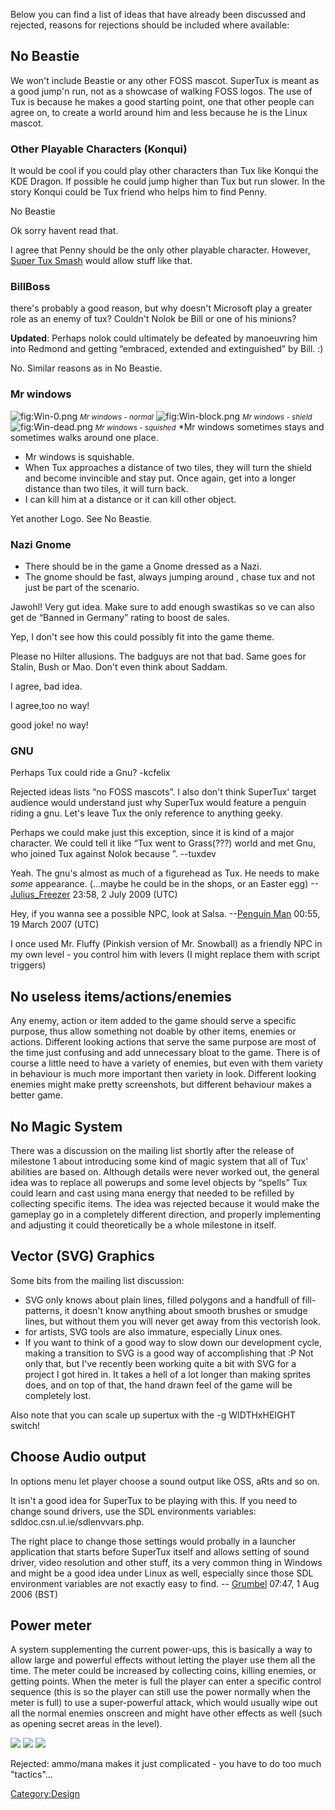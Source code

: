 Below you can find a list of ideas that have already been discussed and rejected, reasons for rejections should be included where available:

No Beastie
----------

We won't include Beastie or any other FOSS mascot. SuperTux is meant as a good jump'n run, not as a showcase of walking FOSS logos. The use of Tux is because he makes a good starting point, one that other people can agree on, to create a world around him and less because he is the Linux mascot.

### Other Playable Characters (Konqui)

It would be cool if you could play other characters than Tux like Konqui the KDE Dragon. If possible he could jump higher than Tux but run slower. In the story Konqui could be Tux friend who helps him to find Penny.
  
No Beastie

Ok sorry havent read that.

I agree that Penny should be the only other playable character. However, [Super Tux Smash](Super_Tux_Smash "wikilink") would allow stuff like that.

### BillBoss

there's probably a good reason, but why doesn't Microsoft play a greater role as an enemy of tux? Couldn't Nolok be Bill or one of his minions?
 
**Updated**: Perhaps nolok could ultimately be defeated by manoeuvring him into Redmond and getting “embraced, extended and extinguished” by Bill. :)
  
No. Similar reasons as in No Beastie.

### Mr windows

![](images/Win-0.png "fig:Win-0.png")
<small>*Mr windows - normal*</small>
![](images/Win-block.png "fig:Win-block.png")
<small>*Mr windows - shield*</small>
![](images/Win-dead.png "fig:Win-dead.png")
<small>*Mr windows - squished*</small>
\*Mr windows sometimes stays and sometimes walks around one place.

-   Mr windows is squishable.
-   When Tux approaches a distance of two tiles, they will turn the shield and become invincible and stay put. Once again, get into a longer distance than two tiles, it will turn back.
-   I can kill him at a distance or it can kill other object.

  
Yet another Logo. See No Beastie.

### Nazi Gnome

-   There should be in the game a Gnome dressed as a Nazi.
-   The gnome should be fast, always jumping around , chase tux and not just be part of the scenario.

  
Jawohl! Very gut idea. Make sure to add enough swastikas so ve can also get de “Banned in Germany” rating to boost de sales.

Yep, I don't see how this could possibly fit into the game theme.

Please no Hilter allusions. The badguys are not that bad. Same goes for Stalin, Bush or Mao. Don't even think about Saddam.

I agree, bad idea.

I agree,too no way!

good joke! no way!

### GNU

Perhaps Tux could ride a Gnu? -kcfelix

Rejected ideas lists “no FOSS mascots”. I also don't think SuperTux' target audience would understand just why SuperTux would feature a penguin riding a gnu. Let's leave Tux the only reference to anything geeky.
  
Perhaps we could make just this exception, since it is kind of a major character. We could tell it like “Tux went to Grass(???) world and met Gnu, who joined Tux against Nolok because <personal reason>”. --tuxdev

Yeah. The gnu's almost as much of a figurehead as Tux. He needs to make *some* appearance. (...maybe he could be in the shops, or an Easter egg) --[Julius\_Freezer](User#julius_freezer "wikilink") 23:58, 2 July 2009 (UTC)

Hey, if you wanna see a possible NPC, look at Salsa. --[Penguin Man](User#penguin_man "wikilink") 00:55, 19 March 2007 (UTC)

I once used Mr. Fluffy (Pinkish version of Mr. Snowball) as a friendly NPC in my own level - you control him with levers (I might replace them with script triggers)

No useless items/actions/enemies
--------------------------------

Any enemy, action or item added to the game should serve a specific purpose, thus allow something not doable by other items, enemies or actions. Different looking actions that serve the same purpose are most of the time just confusing and add unnecessary bloat to the game. There is of course a little need to have a variety of enemies, but even with them variety in behaviour is much more important then variety in look. Different looking enemies might make pretty screenshots, but different behaviour makes a better game.

No Magic System
---------------

There was a discussion on the mailing list shortly after the release of milestone 1 about introducing some kind of magic system that all of Tux' abilities are based on. Although details were never worked out, the general idea was to replace all powerups and some level objects by “spells” Tux could learn and cast using mana energy that needed to be refilled by collecting specific items. The idea was rejected because it would make the gameplay go in a completely different direction, and properly implementing and adjusting it could theoretically be a whole milestone in itself.

## Vector (SVG) Graphics

Some bits from the mailing list discussion:

-   SVG only knows about plain lines, filled polygons and a handfull of fill-patterns, it doesn't know anything about smooth brushes or smudge lines, but without them you will never get away from this vectorish look.
-   for artists, SVG tools are also immature, especially Linux ones.
-   If you want to think of a good way to slow down our development cycle, making a transition to SVG is a good way of accomplishing that :P Not only that, but I've recently been working quite a bit with SVG for a project I got hired in. It takes a hell of a lot longer than making sprites does, and on top of that, the hand drawn feel of the game will be completely lost.

Also note that you can scale up supertux with the -g WIDTHxHEIGHT switch!

## Choose Audio output

In options menu let player choose a sound output like OSS, aRts and so on.

It isn't a good idea for SuperTux to be playing with this. If you need to change sound drivers, use the SDL environments variables: sdldoc.csn.ul.ie/sdlenvvars.php.

The right place to change those settings would probally in a launcher application that starts before SuperTux itself and allows setting of sound driver, video resolution and other stuff, its a very common thing in Windows and might be a good idea under Linux as well, especially since those SDL environment variables are not exactly easy to find. -- [Grumbel](User#grumbel "wikilink") 07:47, 1 Aug 2006 (BST)


Power meter
-----------

A system supplementing the current power-ups, this is basically a way to allow large and powerful effects without letting the player use them all the time. The meter could be increased by collecting coins, killing enemies, or getting points. When the meter is full the player can enter a specific control sequence (this is so the player can still use the power normally when the meter is full) to use a super-powerful attack, which would usually wipe out all the normal enemies onscreen and might have other effects as well (such as opening secret areas in the level).

![](images/No-power.png)
![](images/Firemeter-half.png)
![](images/Firemeter-full.png)

Rejected: ammo/mana makes it just complicated - you have to do too much "tactics"...

<Category:Design>
